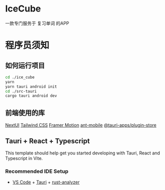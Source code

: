 

# IceCube
一款专门服务于 复习单词 的APP




# 程序员须知

## 如何运行项目

```bash
cd ./ice_cube 
yarn
yarn tauri android init
cd ./src-tauri
cargo tauri android dev
```

## 前端使用的库
[NextUI](https://nextui.org/)
[Tailwind CSS](https://tailwindcss.com/)
[Framer Motion](https://www.framer.com/motion/)
[ant-mobile](https://mobile.ant.design/zh/)
[@tauri-apps/plugin-store](https://beta.tauri.app/2/reference/js/store/#entries)

## Tauri + React + Typescript

This template should help get you started developing with Tauri, React and Typescript in Vite.

### Recommended IDE Setup

- [VS Code](https://code.visualstudio.com/) + [Tauri](https://marketplace.visualstudio.com/items?itemName=tauri-apps.tauri-vscode) + [rust-analyzer](https://marketplace.visualstudio.com/items?itemName=rust-lang.rust-analyzer)
